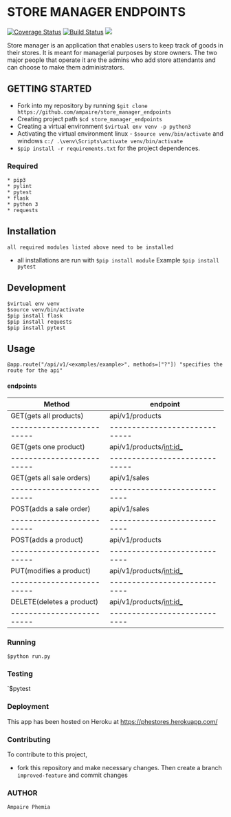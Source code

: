 # STORE MANAGER ENDPOINTS 
[![Coverage Status](https://coveralls.io/repos/github/ampaire/store_manager_endpoints/badge.svg?branch=master)](https://coveralls.io/github/ampaire/store_manager_endpoints?branchdevelop)
[![Build Status](https://travis-ci.org/ampaire/store_manager_endpoints.svg?branch=develop)](https://travis-ci.org/ampaire/store_manager_endpoints)
<a href="https://codeclimate.com/github/ampaire/store_manager_endpoints/maintainability"><img src="https://api.codeclimate.com/v1/badges/91c97cb448d3dbcfd712/maintainability" /></a>

Store manager is an application that enables users to keep track of goods in their stores. It is meant for managerial purposes by store owners. The two major people that operate it are the admins who add store attendants and can choose to make them administrators.


## GETTING STARTED
* Fork into my repository by running `$git clone https://github.com/ampaire/store_manager_endpoints`
* Creating project path `$cd store_manager_endpoints`
* Creating a virtual environment  `$virtual env venv -p python3`
* Activating the virtual environment  linux - `$source venv/bin/activate` and windows `c:/ .\venv\Scripts\activate venv/bin/activate`
* `$pip install -r requirements.txt`  for the project dependences.

### Required
    * pip3
    * pylint
    * pytest
    * flask
    * python 3
    * requests
    
## Installation
    all required modules listed above need to be installed 
* all installations are run with `$pip install module`
Example
`$pip install pytest`


## Development
```
$virtual env venv
$source venv/bin/activate
$pip install flask
$pip install requests
$pip install pytest
```
## Usage
```
@app.route("/api/v1/<examples/example>", methods=["?"]) "specifies the route for the api"
```

#### endpoints 
Method                   |endpoint
-------------------------|-----------------------------
GET(gets all products)   |api/v1/products
-------------------------|-----------------------------
GET(gets one product)    |api/v1/products/<int:id_>
-------------------------|-----------------------------
GET(gets all sale orders)|api/v1/sales
-------------------------|----------------------------
POST(adds a sale order)  |api/v1/sales
-------------------------|----------------------------
POST(adds a product)     |api/v1/products
-------------------------|----------------------------
PUT(modifies a product)  |api/v1/products/<int:id_>
-------------------------|----------------------------
DELETE(deletes a product)|api/v1/products/<int:id_>
-------------------------|----------------------------

### Running
`$python run.py`
### Testing
`$pytest

### Deployment
This app has been hosted on Heroku at https://phestores.herokuapp.com/

### Contributing
To contribute to this project,
- fork this repository and make necessary changes. Then create a branch `improved-feature` and commit changes

### AUTHOR
    Ampaire Phemia


